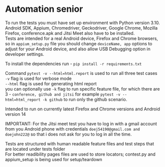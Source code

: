 # Automation senior
To run the tests you must have set up environment with Python version 3.10.  
Android SDK, Appium, Chromedriver, Geckodriver, Google Chrome, Mozilla Firefox, conference.apk and Jitsi Meet also have to be installed.  
Tests are intended for a real Android device, Firefox and Chrome browsers, so in `appium_setup.py` file
you should change `deviceName, app` options to adjust for your Android device, and also allow USB Debugging option in developer settings.
   
To install the dependencies run - ``pip install -r requirements.txt``    

Command ``pytest -v --html=html.report`` is used to run all three test cases  
``-v`` flag is used for verbose mode  
``--html`` flag is used for generating html report   
you can optionally use ``-k`` flag to run specific feature file, for which there are 3 - `conference, github and jitsi` for example `pytest -v --html=html_report -k github` to run only the github scenario.  

Intended to run on currently latest Firefox and Chrome versions and Android version 14  
  
IMPORTANT: For the Jitsi meet test you have to log in with a gmail account from you Android phone with credentials ``doej54190@gmail.com
and doejohn222@`` so that i does not ask for you to log in all the time.  
    
Tests are structured with human readable feature files and test steps that are located under tests folder  
For better readibility pages files are used to store locators; contest.py and appium_setup is being used for setup/teardown